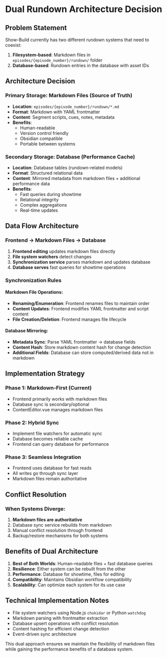 # Dual Rundown Architecture Decision

## Problem Statement

Show-Build currently has two different rundown systems that need to coexist:

1. **Filesystem-based**: Markdown files in `episodes/{episode_number}/rundown/` folder
2. **Database-based**: Rundown entries in the database with asset IDs

## Architecture Decision

### Primary Storage: Markdown Files (Source of Truth)
- **Location**: `episodes/{episode_number}/rundown/*.md`
- **Format**: Markdown with YAML frontmatter
- **Content**: Segment scripts, cues, notes, metadata
- **Benefits**: 
  - Human-readable
  - Version control friendly
  - Obsidian compatible
  - Portable between systems

### Secondary Storage: Database (Performance Cache)
- **Location**: Database tables (rundown-related models)
- **Format**: Structured relational data
- **Content**: Mirrored metadata from markdown files + additional performance data
- **Benefits**:
  - Fast queries during showtime
  - Relational integrity
  - Complex aggregations
  - Real-time updates

## Data Flow Architecture

### Frontend → Markdown Files → Database
1. **Frontend editing** updates markdown files directly
2. **File system watchers** detect changes
3. **Synchronization service** parses markdown and updates database
4. **Database serves** fast queries for showtime operations

### Synchronization Rules

#### Markdown File Operations:
- **Renaming/Enumeration**: Frontend renames files to maintain order
- **Content Updates**: Frontend modifies YAML frontmatter and script content  
- **File Creation/Deletion**: Frontend manages file lifecycle

#### Database Mirroring:
- **Metadata Sync**: Parse YAML frontmatter → database fields
- **Content Hash**: Store markdown content hash for change detection
- **Additional Fields**: Database can store computed/derived data not in markdown

## Implementation Strategy

### Phase 1: Markdown-First (Current)
- Frontend primarily works with markdown files
- Database sync is secondary/optional
- ContentEditor.vue manages markdown files

### Phase 2: Hybrid Sync 
- Implement file watchers for automatic sync
- Database becomes reliable cache
- Frontend can query database for performance

### Phase 3: Seamless Integration
- Frontend uses database for fast reads
- All writes go through sync layer
- Markdown files remain authoritative

## Conflict Resolution

### When Systems Diverge:
1. **Markdown files are authoritative** 
2. Database sync service rebuilds from markdown
3. Manual conflict resolution through frontend
4. Backup/restore mechanisms for both systems

## Benefits of Dual Architecture

1. **Best of Both Worlds**: Human-readable files + fast database queries
2. **Resilience**: Either system can be rebuilt from the other
3. **Performance**: Database for showtime, files for editing
4. **Compatibility**: Maintains Obsidian workflow compatibility
5. **Scalability**: Can optimize each system for its use case

## Technical Implementation Notes

- File system watchers using Node.js `chokidar` or Python `watchdog`
- Markdown parsing with frontmatter extraction
- Database upsert operations with conflict resolution
- Content hashing for efficient change detection
- Event-driven sync architecture

This dual approach ensures we maintain the flexibility of markdown files while gaining the performance benefits of a database system.
